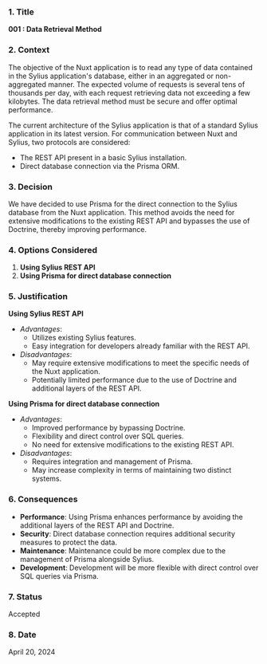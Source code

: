 ### 1. Title
**001 : Data Retrieval Method**

### 2. Context
The objective of the Nuxt application is to read any type of data contained in the Sylius application's database, either in an aggregated or non-aggregated manner. The expected volume of requests is several tens of thousands per day, with each request retrieving data not exceeding a few kilobytes. The data retrieval method must be secure and offer optimal performance.

The current architecture of the Sylius application is that of a standard Sylius application in its latest version. For communication between Nuxt and Sylius, two protocols are considered:
- The REST API present in a basic Sylius installation.
- Direct database connection via the Prisma ORM.

### 3. Decision
We have decided to use Prisma for the direct connection to the Sylius database from the Nuxt application. This method avoids the need for extensive modifications to the existing REST API and bypasses the use of Doctrine, thereby improving performance.

### 4. Options Considered
1. **Using Sylius REST API**
2. **Using Prisma for direct database connection**

### 5. Justification
**Using Sylius REST API**
- *Advantages*:
  - Utilizes existing Sylius features.
  - Easy integration for developers already familiar with the REST API.
- *Disadvantages*:
  - May require extensive modifications to meet the specific needs of the Nuxt application.
  - Potentially limited performance due to the use of Doctrine and additional layers of the REST API.

**Using Prisma for direct database connection**
- *Advantages*:
  - Improved performance by bypassing Doctrine.
  - Flexibility and direct control over SQL queries.
  - No need for extensive modifications to the existing REST API.
- *Disadvantages*:
  - Requires integration and management of Prisma.
  - May increase complexity in terms of maintaining two distinct systems.

### 6. Consequences
- **Performance**: Using Prisma enhances performance by avoiding the additional layers of the REST API and Doctrine.
- **Security**: Direct database connection requires additional security measures to protect the data.
- **Maintenance**: Maintenance could be more complex due to the management of Prisma alongside Sylius.
- **Development**: Development will be more flexible with direct control over SQL queries via Prisma.

### 7. Status
Accepted

### 8. Date
April 20, 2024